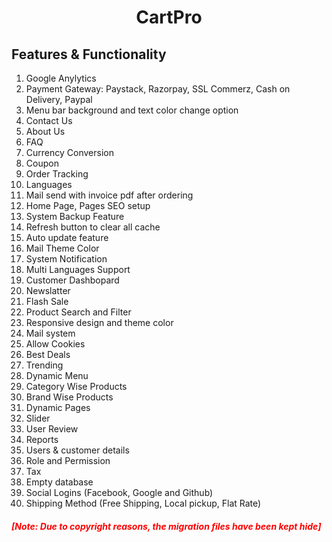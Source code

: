 <div align='center'>

# CartPro
</div>

## Features & Functionality
1. Google Anylytics
2. Payment Gateway: Paystack, Razorpay, SSL Commerz, Cash on Delivery, Paypal
3. Menu bar background and text color change option
4. Contact Us
5. About Us
6. FAQ
7. Currency Conversion
8. Coupon
9. Order Tracking
10. Languages
11. Mail send with invoice pdf after ordering
12. Home Page, Pages SEO setup
13. System Backup Feature
14. Refresh button to clear all cache
15. Auto update feature
16. Mail Theme Color
17. System Notification
18. Multi Languages Support 
19. Customer Dashbopard
20. Newslatter
21. Flash Sale
22. Product Search and Filter
23. Responsive design and theme color
24. Mail system
25. Allow Cookies
26. Best Deals
27. Trending
28. Dynamic Menu
29. Category Wise Products
30. Brand Wise Products
31. Dynamic Pages
32. Slider
33. User Review
34. Reports
35. Users & customer details
36. Role and Permission
37. Tax
38. Empty database
39. Social Logins (Facebook, Google and Github)
40. Shipping Method (Free Shipping, Local pickup, Flat Rate)

##### <p style="color:red">[Note:  Due to copyright reasons, the migration files have been kept hide]</p>

